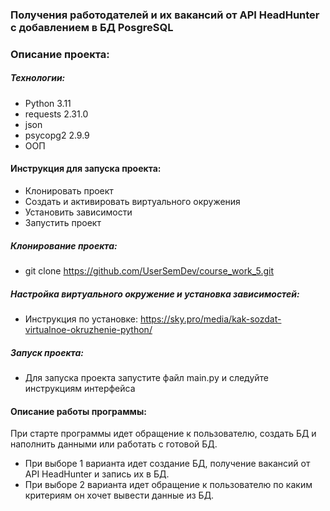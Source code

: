 ### Получения работодателей и их вакансий от API HeadHunter с добавлением в БД PosgreSQL

### Описание проекта:

##### Технологии:
- Python 3.11
- requests 2.31.0
- json
- psycopg2 2.9.9
- ООП

#### Инструкция для запуска проекта:
- Клонировать проект
- Создать и активировать виртуального окружения
- Установить зависимости
- Запустить проект

##### Клонирование проекта:
- git clone https://github.com/UserSemDev/course_work_5.git

##### Настройка виртуального окружение и установка зависимостей:
- Инструкция по установке: https://sky.pro/media/kak-sozdat-virtualnoe-okruzhenie-python/

##### Запуск проекта:
- Для запуска проекта запустите файл main.py и следуйте инструкциям интерфейса

#### Описание работы программы:
При старте программы идет обращение к пользователю, создать БД и наполнить данными или работать с готовой БД.
- При выборе 1 варианта идет создание БД, получение вакансий от API HeadHunter и запись их в БД.
- При выборе 2 варианта идет обращение к пользователю по каким критериям он хочет вывести данные из БД.